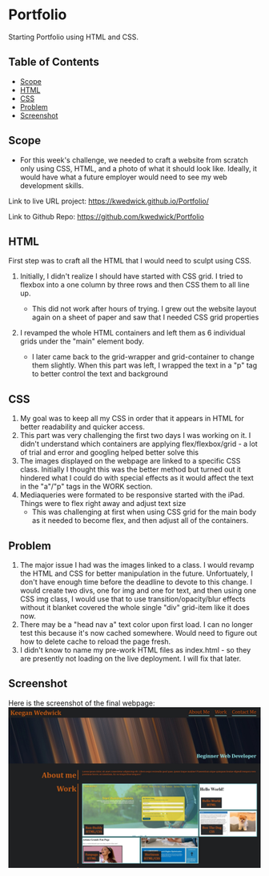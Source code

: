# Portfolio

Starting Portfolio using HTML and CSS.

## Table of Contents

- [Scope](#scope)
- [HTML](#html)
- [CSS](#css)
- [Problem](#problem)
- [Screenshot](#screenshot)

## Scope

- For this week's challenge, we needed to craft a website from scratch only using CSS, HTML, and a photo of what it should look like. Ideally, it would have what a future employer would need to see my web development skills.

Link to live URL project: https://kwedwick.github.io/Portfolio/

Link to Github Repo: https://github.com/kwedwick/Portfolio 


## HTML

First step was to craft all the HTML that I would need to sculpt using CSS.

1. Initially, I didn't realize I should have started with CSS grid. I tried to flexbox into a one column by three rows and then CSS them to all line up. 
    * This did not work after hours of trying. I grew out the website layout again on a sheet of paper and saw that I needed CSS grid properties

2. I revamped the whole HTML containers and left them as 6 individual grids under the "main" element body.
    * I later came back to the grid-wrapper and grid-container to change them slightly. When this part was left, I wrapped the text in a "p" tag to better control the text and background


## CSS

1. My goal was to keep all my CSS in order that it appears in HTML for better readability and quicker access.
2. This part was very challenging the first two days I was working on it. I didn't understand which containers are applying flex/flexbox/grid - a lot of trial and error and googling helped better solve this
3. The images displayed on the webpage are linked to a specific CSS class. Initially I thought this was the better method but turned out it hindered what I could do with special effects as it would affect the text in the "a"/"p" tags in the WORK section.
4. Mediaqueries were formated to be responsive started with the iPad. Things were to flex right away and adjust text size
    * This was challenging at first when using CSS grid for the main body as it needed to become flex, and then adjust all of the containers.



## Problem

1. The major issue I had was the images linked to a class. I would revamp the HTML and CSS for better manipulation in the future. Unfortuately, I don't have enough time before the deadline to devote to this change. I would create two divs, one for img and one for text, and then using one CSS img class, I would use that to use transition/opacity/blur effects without it blanket covered the whole single "div" grid-item like it does now.
2. There may be a "head nav a" text color upon first load. I can no longer test this because it's now cached somewhere. Would need to figure out how to delete cache to reload the page fresh.
3. I didn't know to name my pre-work HTML files as index.html - so they are presently not loading on the live deployment. I will fix that later.

## Screenshot

Here is the screenshot of the final webpage:
![Final_Look](./assets/images/final-look.jpg)